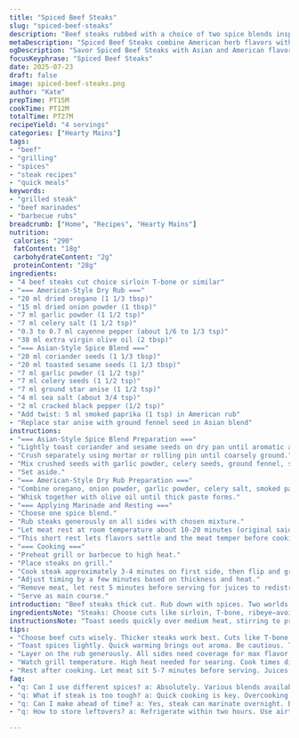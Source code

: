 ```yaml
---
title: "Spiced Beef Steaks"
slug: "spiced-beef-steaks"
description: "Beef steaks rubbed with a choice of two spice blends inspired by American and Asian flavors. Uses various cuts like sirloin or T-bone. Marinades combine dried herbs, ground spices, seeds, and oil. Beef rests briefly at room temperature before quick grilling. No nuts dairy gluten or eggs involved. Flavors range from smoky heat to aromatic seed-based profiles. Preparation and grilling times slightly varied for texture and infusing spices. Yields four servings. Suitable as a main course. Simple dry rub method. Emphasizes spice grinding and blending prior to cooking."
metaDescription: "Spiced Beef Steaks combine American herb flavors with Asian spices for a deliciously bold dish that's quick and easy to prepare for any occasion."
ogDescription: "Savor Spiced Beef Steaks with Asian and American flavors. Quick cooking with dry rubs delivers robust taste and juicy texture for every bite."
focusKeyphrase: "Spiced Beef Steaks"
date: 2025-07-23
draft: false
image: spiced-beef-steaks.png
author: "Kate"
prepTime: PT15M
cookTime: PT12M
totalTime: PT27M
recipeYield: "4 servings"
categories: ["Hearty Mains"]
tags:
- "beef"
- "grilling"
- "spices"
- "steak recipes"
- "quick meals"
keywords:
- "grilled steak"
- "beef marinades"
- "barbecue rubs"
breadcrumb: ["Home", "Recipes", "Hearty Mains"]
nutrition: 
 calories: "290"
 fatContent: "18g"
 carbohydrateContent: "2g"
 proteinContent: "28g"
ingredients:
- "4 beef steaks cut choice sirloin T-bone or similar"
- "=== American-Style Dry Rub ==="
- "20 ml dried oregano (1 1/3 tbsp)"
- "15 ml dried onion powder (1 tbsp)"
- "7 ml garlic powder (1 1/2 tsp)"
- "7 ml celery salt (1 1/2 tsp)"
- "0.3 to 0.7 ml cayenne pepper (about 1/6 to 1/3 tsp)"
- "30 ml extra virgin olive oil (2 tbsp)"
- "=== Asian-Style Spice Blend ==="
- "20 ml coriander seeds (1 1/3 tbsp)"
- "20 ml toasted sesame seeds (1 1/3 tbsp)"
- "7 ml garlic powder (1 1/2 tsp)"
- "7 ml celery seeds (1 1/2 tsp)"
- "7 ml ground star anise (1 1/2 tsp)"
- "4 ml sea salt (about 3/4 tsp)"
- "2 ml cracked black pepper (1/2 tsp)"
- "Add twist: 5 ml smoked paprika (1 tsp) in American rub"
- "Replace star anise with ground fennel seed in Asian blend"
instructions:
- "=== Asian-Style Spice Blend Preparation ==="
- "Lightly toast coriander and sesame seeds on dry pan until aromatic about 2 minutes."
- "Crush separately using mortar or rolling pin until coarsely ground."
- "Mix crushed seeds with garlic powder, celery seeds, ground fennel, salt, and cracked pepper."
- "Set aside."
- "=== American-Style Dry Rub Preparation ==="
- "Combine oregano, onion powder, garlic powder, celery salt, smoked paprika, cayenne pepper in bowl."
- "Whisk together with olive oil until thick paste forms."
- "=== Applying Marinade and Resting ==="
- "Choose one spice blend."
- "Rub steaks generously on all sides with chosen mixture."
- "Let meat rest at room temperature about 10-20 minutes (original said 15 +/-5)."
- "This short rest lets flavors settle and the meat temper before cooking."
- "=== Cooking ==="
- "Preheat grill or barbecue to high heat."
- "Place steaks on grill."
- "Cook steak approximately 3-4 minutes on first side, then flip and grill another 7-9 minutes depending on thickness and desired doneness."
- "Adjust timing by a few minutes based on thickness and heat."
- "Remove meat, let rest 5 minutes before serving for juices to redistribute."
- "Serve as main course."
introduction: "Beef steaks thick cut. Rub down with spices. Two worlds: American herb and heat, Asian seeds and floral notes. Quick toast of seeds gives extra punch. Ground fennel swaps out star anise for less sharp licorice but aromatic. Olive oil holds rub, helps adhere. Rest just under half hour after rubbing. Grill high hot flames searing edges. Time swings 10 to 25 minutes total. Watch thickness, adjust. Fattier cuts like T-bone hold moisture well. Simple prep but flavor sticks. No dairy nuts gluten eggs involved. Robust, earthy, smoky. Serve steaming. Quick yet resulting in complexity."
ingredientsNote: "Steaks: Choose cuts like sirloin, T-bone, ribeye—avoid thin slices; thicker is better for rub retention. Dry herbs and powders measure smaller; careful with cayenne for desired spice level. Seeds toasted but not burnt; gentle warming to enhance aroma. Mortar/pestle or rolling pin crushes better than pre-ground for fresh flavor in Asian blend. Olive oil binds rub, slows burning. Smoked paprika added to American rub introduces faint smoke flavor, subtle heat. Fennel replaces star anise adding aniseed flavor but less intense and sweeter. Adjust quantities for taste and heat tolerance. Store any leftover rubs in airtight containers for reuse."
instructionsNote: "Toast seeds quickly over medium heat, stirring to prevent burning. Crushing seeds just before mixing releases oils and aroma. Combine dry powders and crushed seeds thoroughly. Apply rub evenly coating all surfaces of steak to maximize flavor contact. Rest length varies; too short, little flavor; too long, surface too wet, burns easily. Grill preheated and hot ensures searing, locks juices. Use tongs to flip once, avoid puncturing meat. Timing flexes ±3 minutes depending on thickness, grill temperature, and doneness preference. Let meat rest post-grill 5-7 minutes covered loosely to equalize juices. Serve immediately after resting for best texture and flavor impact."
tips:
- "Choose beef cuts wisely. Thicker steaks work best. Cuts like T-bone, ribeye hold moisture. Thin pieces dry out quickly. Ensure good rub retention."
- "Toast spices lightly. Quick warming brings out aroma. Be cautious. Too long and they burn. Use medium heat and stir frequently. Freshly crushed is better."
- "Layer on the rub generously. All sides need coverage for max flavor. Let rest 10-20 minutes at room temp, helps flavor absorption."
- "Watch grill temperature. High heat needed for searing. Cook times differ for thickness. Adjust timing carefully for doneness. 3-4 minutes per side."
- "Rest after cooking. Let meat sit 5-7 minutes before serving. Juices redistribute. Keeps steak tender and flavorful. Do not skip this step."
faq:
- "q: Can I use different spices? a: Absolutely. Various blends available. Customize spices based on preference. No limits here. Use what's in pantry."
- "q: What if steak is too tough? a: Quick cooking is key. Overcooking toughens meat. Adjust timings. Resting also helps. Tenderizes. Try thinner cuts."
- "q: Can I make ahead of time? a: Yes, steak can marinate overnight. Bold flavors develop. Cover and refrigerate. Grill shortly before serving."
- "q: How to store leftovers? a: Refrigerate within two hours. Use airtight container. Keeps for 3-4 days. Reheat gently to avoid drying out."

---
```

